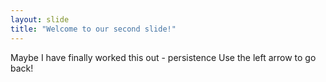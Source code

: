 ```yaml
---
layout: slide
title: "Welcome to our second slide!"
---
```

Maybe I have finally worked this out - persistence
Use the left arrow to go back!
